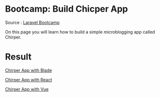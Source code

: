 # Bootcamp: Build Chicper App

Source : [Laravel Bootcamp](https://bootcamp.laravel.com/)

On this page you will learn how to build a simple microblogging app called Chirper.

# Result
[Chirper App with Blade](https://github.com/arifbudimanarrosyid/chirper)

[Chirper App with React](https://github.com/arifbudimanarrosyid/chirper-inertia-react)

[Chirper App with Vue](https://github.com/arifbudimanarrosyid/chirper-inertia-vue)